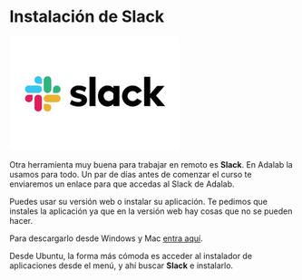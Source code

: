 # Instalación de Slack

![Slack](assets/images/slack-logo.jpg)

Otra herramienta muy buena para trabajar en remoto es **Slack**. En Adalab la usamos para todo. Un par de días antes de comenzar el curso te enviaremos un enlace para que accedas al Slack de Adalab.

Puedes usar su versión web o instalar su aplicación. Te pedimos que instales la aplicación ya que en la versión web hay cosas que no se pueden hacer.

Para descargarlo desde Windows y Mac [entra aquí](https://slack.com).

Desde Ubuntu, la forma más cómoda es acceder al instalador de aplicaciones desde el menú, y ahí buscar **Slack** e instalarlo.
